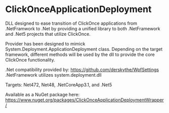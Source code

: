 # ClickOnceApplicationDeployment

DLL designed to ease transition of ClickOnce applications from .NetFramwork to .Net by providing a unified library to both .NetFramework and .Net5 projects that utilize ClickOnce.

Provider has been designed to mimick System.Deployment.ApplicationDeployment class. Depending on the target framework, different methods will be used by the dll to provide the core ClickOnce functionality.

.Net compatibility provided by: https://github.com/derskythe/WpfSettings  
.NetFramework utilizes system.deployment.dll

Targets: Net472, Net48, .NetCoreApp3.1, and .Net5 

Available as a NuGet package here:
https://www.nuget.org/packages/ClickOnceApplicationDeploymentWrapper/

